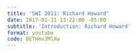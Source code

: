 ```yaml
---
title: 'SWI 2011: Richard Howard'
date: 2017-01-31 13:22:00 -05:00
subtitle: 'Introduction: Richard Howard'
format: youtube
code: DETHmvJMlXw
---
```


